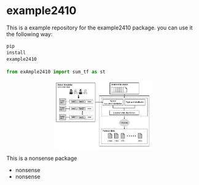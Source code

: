 # example2410

This is a example repository for the example2410 package. you can use it the following way:

```python
pip
install
example2410

from exAmple2410 import sum_tf as st
```

<p>
    <div align="center">
        <img src="https://raw.githubusercontent.com/BPro2410/Seeded-Poisson-Factorization/refs/heads/main/seededpf/spf_graphical.PNG" width="50%" alt/>
    </div>
</p>

This is a nonsense package
- nonsense
- nonsense